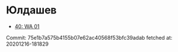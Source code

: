 # Юлдашев
- [40: WA 01](40.md)

Commit: 75e1b7a575b4155b07e62ac40568f53bfc39adab
 fetched at: 20201216-181829
